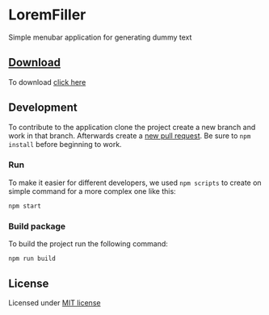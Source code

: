 # LoremFiller

Simple menubar application for generating dummy text

## [Download](https://github.com/kreativgebiet/loremipsum-app/releases/download/v1.0.0/LoremFiller-1.0.0.zip)

To download [click here](https://github.com/kreativgebiet/loremipsum-app/releases/download/v1.0.0/LoremFiller-1.0.0.zip)

## Development

To contribute to the application clone the project create a new branch and work in that branch. Afterwards create a [new pull request](https://github.com/kreativgebiet/loremipsum-app/compare/). Be sure to `npm install` before beginning to work.

### Run

To make it easier for different developers, we used `npm scripts` to create on simple command for a more complex one like this:

```
npm start
```

### Build package

To build the project run the following command:

```
npm run build
```


## License

Licensed under [MIT license](LICENSE)
